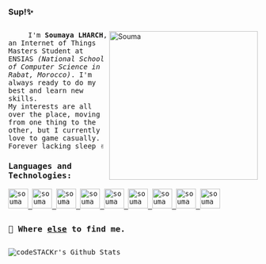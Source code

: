 ### Sup!✨


## 

<img alt="Souma" align="right" src="https://devstickers.com/assets/img/cat/programming-languages.png" width="300">
<samp><p align=”justify” style="text-indent:40px;"> I'm <b>Soumaya LHARCH</b>, an Internet of Things Masters Student at ENSIAS <i>(National School of Computer Science in Rabat, Morocco)</i>. I'm always ready to do my best and learn new skills.
<br> My interests are all over the place, moving from one thing to the other, but I currently love to game casually.
<br> Forever lacking sleep ✌️


### **Languages and Technologies:**
<p float="left">
 <a href="https://www.java.com/">
<img alt="souma" src="https://cdn.iconscout.com/icon/free/png-256/java-43-569305.png" width="40">
 </a>
 <a href="https://www.android.com/">
<img alt="souma" src="https://devstickers.com/assets/img/pro/zl8i.png" width="40">
 </a>
 <a href="https://www.python.org/">
<img alt="souma" src="https://devstickers.com/assets/img/pro/p3jo.png" width="40">
 </a>
 <a href="https://en.wikipedia.org/wiki/HTML">
<img alt="souma" src="https://devstickers.com/assets/img/pro/iqm9.png" width="40">
 </a>
 <a href="https://en.wikipedia.org/wiki/CCS3">
<img alt="souma" src="https://devstickers.com/assets/img/pro/8pnd.png" width="40">
  </a>
 <a href="https://en.wikipedia.org/wiki/JavaScript">
<img alt="souma" src="https://devstickers.com/assets/img/pro/i4eg.png" width="40">
  </a>
 <a href="https://git-scm.com/">
<img alt="souma" src="https://devstickers.com/assets/img/pro/apiv.png" width="40">
  </a>
  <a href="http://brackets.io/">
<img alt="souma" src="https://upload.wikimedia.org/wikipedia/commons/thumb/4/4c/Brackets_Icon.svg/langfr-1024px-Brackets_Icon.svg.png" width="40">
  </a>
 <a href="https://www.clipstudio.net/en/">
<img alt="souma" src="https://synth.agency/wp-content/uploads/2020/06/Apps-Clip-Studio-Paint-1024x1024.png" width="40">
  </a>
</p>

## 
### 💬 Where [else](https://sleepysouma.carrd.co/) to find me.
## 


<img alt="codeSTACKr's Github Stats" src="https://github-readme-stats.vercel.app/api?username=SleepySouma&show_icons=true"/>

<!--
- :trophy: **My GitHub trophies :**  ![Trophies](https://github-profile-trophy.vercel.app/?username=SleepySouma)
-->
<!--
SleepySouma/SleepySouma is a ✨special✨ repository because its `README.md` (this file) appears on your GitHub profile.
You can click the Preview link to take a look at your changes.

Here are some ideas to get you started:

- 🔭 I’m currently working on ...
- 🌱 I’m currently learning ...
- 👯 I’m looking to collaborate on ...
- 🤔 I’m looking for help with ...
- 💬 Ask me about ...
- 📫 How to reach me: ...
- 😄 Pronouns: ...
- ⚡ Fun fact: ...
-->
